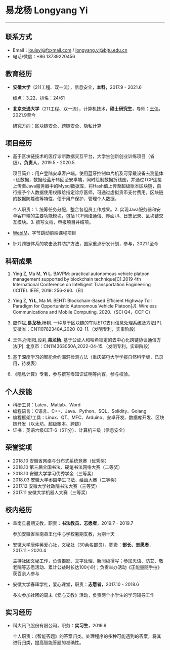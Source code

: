 # 易龙杨 Longyang Yi

---

## 联系方式

- Email：louisyi@foxmail.com / longyang.yi@bjtu.edu.cn
- 电话/微信：+86 13739220456

## 教育经历

- __安徽大学__（211工程、双一流），信息安全，__本科__，2017.9 - 2021.6

  绩点：3.22，排名：24/61

- __北京交通大学__（211工程、双一流），计算机技术，__硕士研究生__，导师：[王伟](http://infosec.bjtu.edu.cn/wangwei/)，2021.9至今

  研究方向：区块链安全、跨链安全、隐私计算

## 项目经历

- 基于区块链技术的医疗诊断数据交互平台，大学生创新创业训练项目（省级），__负责人__，2019.5 - 2020.5

  项目简介：用户登陆安卓客户端，使用蓝牙控制单片机及可穿戴设备去测量体¬征数据，数据经蓝牙转回至安卓端，同时绘制数据折线图，并通过TCP连接上传至Java服务器中的Mysql数据库、将Hash值上传至超级账本区块链，自行授予个人数据使用权限给指定诊疗医师，可通过虚拟货币支付费用。区块链的数据防篡改等特性，便于用户保护、管理个人数据。

  个人职责：1. 统筹任务分配，整合各组员工作成果。2. 实现Java服务器和安卓客户端的主要功能模块，包括TCP网络通信、界面UI、日志记录、区块链交互模块。3. 撰写文档，申报项目并结项。

- [WebIM](https://github.com/longyangyi/WebIM)，字节跳动前端课程项目

- 针对跨链体系的攻击及其防护方法，国家重点研发计划，参与，2021.1至今


## 科研成果

1. Ying Z, Ma M, __Yi L__. BAVPM: practical autonomous vehicle platoon management supported by blockchain technique[C].2019 4th International Conference on Intelligent Transportation Engineering (ICITE). IEEE, 2019: 256-260.（EI）

2. Ying Z, __Yi L__, Ma M. BEHT: Blockchain-Based Efficient Highway Toll Paradigm for Opportunistic Autonomous Vehicle Platoon[J]. Wireless Communications and Mobile Computing, 2020.（SCI Q4，CCF C）

3. 应作斌,__易龙杨__,杨钊. 一种基于区块链的车队ETC支付信息处理系统及方法[P]. 安徽省：CN110782348A,2020-02-11.（发明专利，实审阶段）

4. 王伟,孙阳阳,段莉,__易龙杨__. 基于公证人和哈希锁定的去中心化跨链协议通信方法[P]. 北京市：CN114363050A,2022-04-15.（发明专利，实审阶段）

5. 基于深度学习的智能合约漏洞检测方法（重庆邮电大学学报自然科学版，已录用，待发表）

6. 《隐私计算》专著，参与撰写零知识证明等内容，参与校验。


## 个人技能

- 科研工具：Latex、Matlab、Word
- 编程语言：C语言、C++、Java、Python、SQL、Solidity、Golang
- 编程框架/工具：Linux、QT、MFC、Arduino、安卓开发、数据库开发、区块链开发（以太坊、超级账本、跨链）
- 证书：英语六级CET-6（511分）、计算机三级（信息安全）

## 荣誉奖项

- 2018.10 安徽省网络与分布式系统竞赛（优秀奖）
- 2018.10 第三届全国书法、硬笔书法网络大赛（二等奖）
- 2018.10 安徽大学学习优秀学金（三等奖）
- 2018.03 安徽大学枣园学生书法、绘画大赛（三等奖）
- 2017.12 安徽大学社政院书法大赛（三等奖）
- 2017.11 安徽大学机器人大赛（三等奖）

## 校内经历

- 阜南县暑期支教，职责：__书法教员、志愿者__，2019.7 - 2019.7

  参加安徽省阜南县王化中心学校暑期支教，为期十天

- 安徽大学唐仲英爱心社，文秘处（30余名部员），职责：__部长、志愿者__，2017.11 - 2020.4

  主持社团文秘工作，负责摄影、文字处理、新闻稿撰写；参加思语、防艾、敬老院等志愿活动、累计公益时长达100小时；负责举办活动《正能量随手拍》获百余人参与

- 安徽大学春晖学社，爱心课堂，职责：__志愿者__，2017.10 - 2018.6

  多次参加社团的周末《爱心支教》活动，负责两个小学生的学习辅导工作

## 实习经历

- 科大讯飞股份有限公司，职务：__实习生__，2019.9

  个人职责：《智能答题》的答案归类。处理程序的多种可能遇到的答案，将其进行归类，提高智能答题的准确性。

